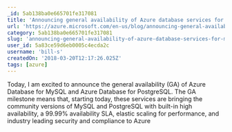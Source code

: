 ```yaml
---
_id: 5ab138ba0e665701fe317081
title: 'Announcing general availability of Azure database services for MySQL and PostgreSQL'
url: 'https://azure.microsoft.com/en-us/blog/announcing-general-availability-of-azure-database-services-for-mysql-and-postgresql/'
category: 5ab138ba0e665701fe317081
slug: 'announcing-general-availability-of-azure-database-services-for-mysql-and-postgresql'
user_id: 5a83ce59d6eb0005c4ecda2c
username: 'bill-s'
createdOn: '2018-03-20T12:17:26.025Z'
tags: [azure]
---
```


Today, I am excited to announce the general availability (GA) of Azure Database for MySQL and Azure Database for PostgreSQL. The GA milestone means that, starting today, these services are bringing the community versions of MySQL and PostgreSQL with built-in high availability, a 99.99% availability SLA, elastic scaling for performance, and industry leading security and compliance to Azure
